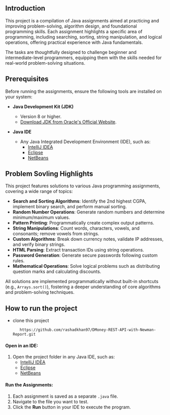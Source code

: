 ## Introduction

This project is a compilation of Java assignments aimed at practicing and improving problem-solving, algorithm design, and foundational programming skills. Each assignment highlights a specific area of programming, including searching, sorting, string manipulation, and logical operations, offering practical experience with Java fundamentals.

The tasks are thoughtfully designed to challenge beginner and intermediate-level programmers, equipping them with the skills needed for real-world problem-solving situations.

## Prerequisites

Before running the assignments, ensure the following tools are installed on your system:

- **Java Development Kit (JDK)**  
  - Version 8 or higher.  
  - [Download JDK from Oracle's Official Website](https://www.oracle.com/java/technologies/javase-downloads.html).  

- **Java IDE**  
  - Any Java Integrated Development Environment (IDE), such as:  
    - [IntelliJ IDEA](https://www.jetbrains.com/idea/)  
    - [Eclipse](https://www.eclipse.org/downloads/)  
    - [NetBeans](https://netbeans.apache.org/)  

## Problem Sovling Highlights 

This project features solutions to various Java programming assignments, covering a wide range of topics:  

- **Search and Sorting Algorithms**: Identify the 2nd highest CGPA, implement binary search, and perform manual sorting.  
- **Random Number Operations**: Generate random numbers and determine minimum/maximum values.  
- **Pattern Printing**: Programmatically create complex output patterns.  
- **String Manipulations**: Count words, characters, vowels, and consonants; remove vowels from strings.  
- **Custom Algorithms**: Break down currency notes, validate IP addresses, and verify binary strings.  
- **HTML Parsing**: Extract transaction IDs using string operations.  
- **Password Generation**: Generate secure passwords following custom rules.  
- **Mathematical Operations**: Solve logical problems such as distributing question marks and calculating discounts.  

All solutions are implemented programmatically without built-in shortcuts (e.g., `Arrays.sort()`), fostering a deeper understanding of core algorithms and problem-solving techniques.  

## How to run the project

- clone this project
   ```console
      https://github.com/rashadkhan97/DMoney-REST-API-with-Newman-Report.git
    ``` 

#### Open in an IDE:  
1. Open the project folder in any Java IDE, such as:  
   - [IntelliJ IDEA](https://www.jetbrains.com/idea/)  
   - [Eclipse](https://www.eclipse.org/downloads/)  
   - [NetBeans](https://netbeans.apache.org/)  

#### Run the Assignments:  
1. Each assignment is saved as a separate `.java` file.  
2. Navigate to the file you want to test.  
3. Click the **Run** button in your IDE to execute the program.  

